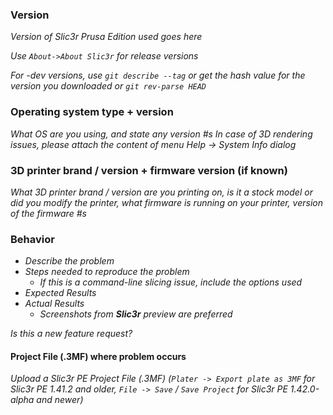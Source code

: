 ### Version
_Version of Slic3r Prusa Edition used goes here_

_Use `About->About Slic3r` for release versions_

_For -dev versions, use `git describe --tag` or get the hash value for the version you downloaded or `git rev-parse HEAD`_

### Operating system type + version
_What OS are you using, and state any version #s_
_In case of 3D rendering issues, please attach the content of menu Help -> System Info dialog_

### 3D printer brand / version + firmware version (if known)
_What 3D printer brand / version are you printing on, is it a stock model or did you modify the printer, what firmware is running on your printer, version of the firmware #s_

### Behavior
* _Describe the problem_
* _Steps needed to reproduce the problem_
  * _If this is a command-line slicing issue, include the options used_
* _Expected Results_
* _Actual Results_
  * _Screenshots from __*Slic3r*__ preview are preferred_

_Is this a new feature request?_

#### Project File (.3MF) where problem occurs
_Upload a Slic3r PE Project File (.3MF) (`Plater -> Export plate as 3MF` for Slic3r PE 1.41.2 and older, `File -> Save` / `Save Project` for Slic3r PE 1.42.0-alpha and newer)_
